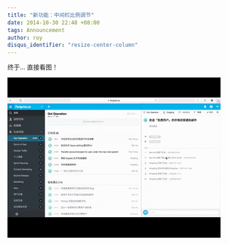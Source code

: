 ```yaml
---
title: "新功能：中间栏比例调节"
date: 2014-10-30 22:48 +08:00
tags: Announcement
author: roy
disqus_identifier: "resize-center-column"
---
```


终于... 直接看图！

![resize-column](resize-center-column/resize-center-column.gif)
